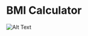 # BMI Calculator

![Alt Text](https://github.com/londonappbrewery/Images/blob/master/bmi-calc-demo.gif)
